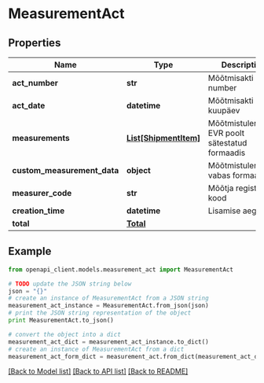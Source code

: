 # MeasurementAct


## Properties
Name | Type | Description | Notes
------------ | ------------- | ------------- | -------------
**act_number** | **str** | Mõõtmisakti number | [optional] 
**act_date** | **datetime** | Mõõtmisakti kuupäev | [optional] 
**measurements** | [**List[ShipmentItem]**](ShipmentItem.md) | Mõõtmistulemused EVR poolt sätestatud formaadis  | [optional] 
**custom_measurement_data** | **object** | Mõõtmistulemused vabas formaadis | [optional] 
**measurer_code** | **str** | Mõõtja registri kood | [optional] 
**creation_time** | **datetime** | Lisamise aeg | [optional] 
**total** | [**Total**](Total.md) |  | [optional] 

## Example

```python
from openapi_client.models.measurement_act import MeasurementAct

# TODO update the JSON string below
json = "{}"
# create an instance of MeasurementAct from a JSON string
measurement_act_instance = MeasurementAct.from_json(json)
# print the JSON string representation of the object
print MeasurementAct.to_json()

# convert the object into a dict
measurement_act_dict = measurement_act_instance.to_dict()
# create an instance of MeasurementAct from a dict
measurement_act_form_dict = measurement_act.from_dict(measurement_act_dict)
```
[[Back to Model list]](../README.md#documentation-for-models) [[Back to API list]](../README.md#documentation-for-api-endpoints) [[Back to README]](../README.md)


